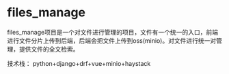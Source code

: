 # files_manage
  files_manage项目是一个对文件进行管理的项目，文件有一个统一的入口，前端进行文件分片上传到后端，后端会把文件上传到oss(minio)。对文件进行统一对管理，提供文件的全文检索。

技术栈：
python+django+drf+vue+minio+haystack
